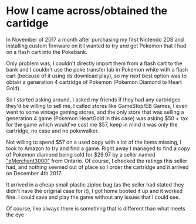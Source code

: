# How I came across/obtained the cartidge

In November of 2017 a month after purchasing my first Nintendo 2DS and installing custom firmware on it
I wanted to try and get Pokemon that I had on a flash cart into the Pokebank.

Only problem was, I couldn't directly import them from a flash cart to the bank and I couldn't use the poke transfer lab in
Pokemon white with a flash cart (because of it using ds download play), so my next best option was to obtain a generation 4
cartridge of Pokemon (Pokemon Diamond to Heart Gold).

So I started asking around, I asked my friends if they had any cartridges
they'd be willing to sell me, I called stores like GameStop/EB Games, I even went to some vintage gaming stores, and the only
store that was selling a generation 4 game (Pokemon HeartGold in this case) was asking $50 + tax for the game which would've
cost me $57, keep in mind it was only the cartridge, no case and no pokewalker.

Not willing to spend $57 on a used copy with a lot of the items missing, I took to Amazon to try and find a game.
Right away I managed to find a copy of Pokemon diamond being sold for $29.97 by a seller named ["eMerchant3000"](https://www.amazon.ca/sp?_encoding=UTF8&asin=&isAmazonFulfilled=0&isCBA=&marketplaceID=A2EUQ1WTGCTBG2&seller=A32W5WL4L2GKXU&tab=&vasStoreID= "Amazon") from Ontario.
Of course, I checked the ratings this seller had, and nothing seemed out of place so I order the cartridge and it arrived on December 4th 2017.

It arrived in a cheap small plastic ziploc bag (as the seller had stated they didn't have the original case for it), I got home booted it up and it worked fine.
I could save and play the game without any issues that I could see.

Of course, like always there is something that is different than what meets the eye
